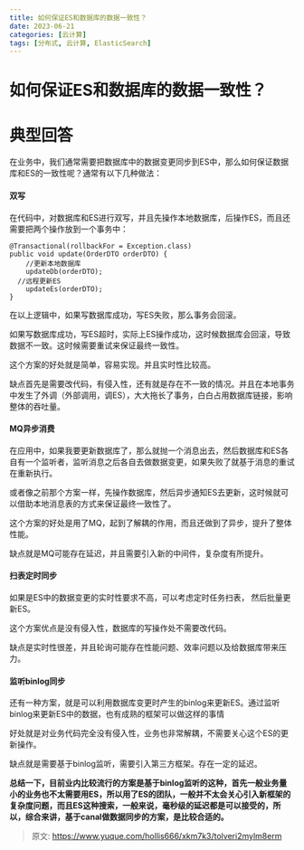 ```yaml
---
title: 如何保证ES和数据库的数据一致性？
date: 2023-06-21
categories: [云计算]
tags: [分布式, 云计算, ElasticSearch]
---
```

# 如何保证ES和数据库的数据一致性？

# 典型回答


在业务中，我们通常需要把数据库中的数据变更同步到ES中，那么如何保证数据库和ES的一致性呢？通常有以下几种做法：



#### 双写


在代码中，对数据库和ES进行双写，并且先操作本地数据库，后操作ES，而且还需要把两个操作放到一个事务中：



```plain
@Transactional(rollbackFor = Exception.class)
public void update(OrderDTO orderDTO) {
	//更新本地数据库
	updateDb(orderDTO);
  //远程更新ES
	updateEs(orderDTO);
}
```



在以上逻辑中，如果写数据库成功，写ES失败，那么事务会回滚。



如果写数据库成功，写ES超时，实际上ES操作成功，这时候数据库会回滚，导致数据不一致。这时候需要重试来保证最终一致性。



这个方案的好处就是简单，容易实现。并且实时性比较高。



缺点首先是需要改代码，有侵入性，还有就是存在不一致的情况。并且在本地事务中发生了外调（外部调用，调ES），大大拖长了事务，白白占用数据库链接，影响整体的吞吐量。



#### MQ异步消费


在应用中，如果我要更新数据库了，那么就抛一个消息出去，然后数据库和ES各自有一个监听者，监听消息之后各自去做数据变更，如果失败了就基于消息的重试在重新执行。



或者像之前那个方案一样，先操作数据库，然后异步通知ES去更新，这时候就可以借助本地消息表的方式来保证最终一致性了。



这个方案的好处是用了MQ，起到了解耦的作用，而且还做到了异步，提升了整体性能。



缺点就是MQ可能存在延迟，并且需要引入新的中间件，复杂度有所提升。





#### 扫表定时同步


如果是ES中的数据变更的实时性要求不高，可以考虑定时任务扫表， 然后批量更新ES。



这个方案优点是没有侵入性，数据库的写操作处不需要改代码。



缺点是实时性很差，并且轮询可能存在性能问题、效率问题以及给数据库带来压力。



#### 监听binlog同步


还有一种方案，就是可以利用数据库变更时产生的binlog来更新ES。通过监听binlog来更新ES中的数据，也有成熟的框架可以做这样的事情



好处就是对业务代码完全没有侵入性，业务也非常解耦，不需要关心这个ES的更新操作。



缺点就是需要基于binlog监听，需要引入第三方框架。存在一定的延迟。





**总结一下，目前业内比较流行的方案是基于binlog监听的这种，首先一般业务量小的业务也不太需要用ES，所以用了ES的团队，一般并不太会关心引入新框架的复杂度问题，而且ES这种搜索，一般来说，毫秒级的延迟都是可以接受的，所以，综合来讲，基于canal做数据同步的方案，是比较合适的。**



> 原文: <https://www.yuque.com/hollis666/xkm7k3/tolveri2mylm8erm>